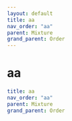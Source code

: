 ```yaml
---
layout: default
title: aa
nav_order: "aa"
parent: Mixture
grand_parent: Order
---
```


# aa

```yaml
title: aa
nav_order: "aa"
parent: Mixture
grand_parent: Order
```
